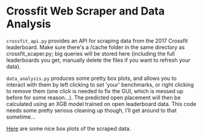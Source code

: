 # Crossfit Web Scraper and Data Analysis

`crossfit_api.py` provides an API for scraping data from the 2017 Crossfit leaderboard. Make sure there's a /cache folder in the same directory as crossfit_scaper.py; big queries will be stored here (including the full leaderboards you get, manually delete the files if you want to refresh your data).

`data_analysis.py` produces some pretty box plots, and allows you to interact with them by left clicking to set 'your' benchmarks, or right clicking to remove them (one click is needed to fix the GUI, which is messed up before for some reason...). The predicted open placement will then be calculated using an XGB model trained on open leaderboard data. This code needs some pretty serious cleaning up though, I'll get around to that sometime...

[Here](https://imgur.com/a/pCmYr) are some nice box plots of the scraped data.
